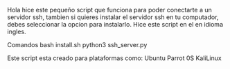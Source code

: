 Hola hice este pequeño script que funciona para poder conectarte a un servidor
ssh, tambien si quieres instalar el servidor ssh en tu computador, debes seleccionar la opcion para instalarlo.
Hice este script en el en idioma ingles.

Comandos
bash install.sh
python3 ssh_server.py

Este script esta creado para plataformas como: 
Ubuntu
Parrot 0S
KaliLinux
